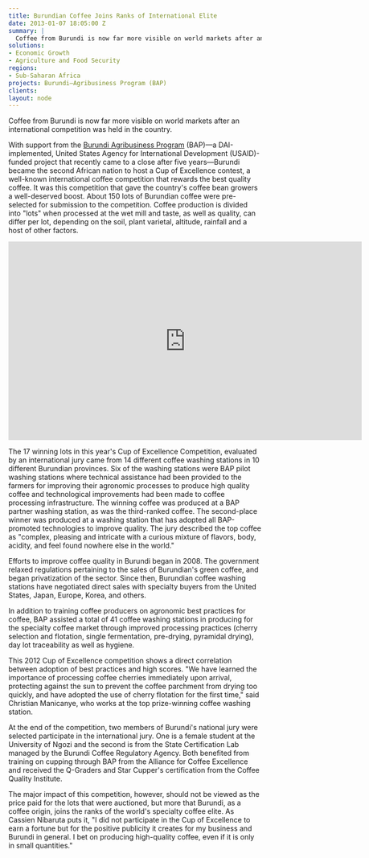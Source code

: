 ```yaml
---
title: Burundian Coffee Joins Ranks of International Elite
date: 2013-01-07 18:05:00 Z
summary: |
  Coffee from Burundi is now far more visible on world markets after an international competition was held in the country.
solutions:
- Economic Growth
- Agriculture and Food Security
regions:
- Sub-Saharan Africa
projects: Burundi—Agribusiness Program (BAP)
clients:
layout: node
---
```

Coffee from Burundi is now far more visible on world markets after an international competition was held in the country.

With support from the [Burundi Agribusiness Program][1] (BAP)—a DAI-implemented, United States Agency for International Development (USAID)-funded project that recently came to a close after five years—Burundi became the second African nation to host a Cup of Excellence contest, a well-known international coffee competition that rewards the best quality coffee. It was this competition that gave the country's coffee bean growers a well-deserved boost. About 150 lots of Burundian coffee were pre-selected for submission to the competition. Coffee production is divided into "lots" when processed at the wet mill and taste, as well as quality, can differ per lot, depending on the soil, plant varietal, altitude, rainfall and a host of other factors.

<iframe allowfullscreen="" frameborder="0" height="395" mozallowfullscreen="" src="http://player.vimeo.com/video/56926530" webkitallowfullscreen="" width="703"></iframe>

The 17 winning lots in this year's Cup of Excellence Competition, evaluated by an international jury came from 14 different coffee washing stations in 10 different Burundian provinces. Six of the washing stations were BAP pilot washing stations where technical assistance had been provided to the farmers for improving their agronomic processes to produce high quality coffee and technological improvements had been made to coffee processing infrastructure. The winning coffee was produced at a BAP partner washing station, as was the third-ranked coffee. The second-place winner was produced at a washing station that has adopted all BAP-promoted technologies to improve quality. The jury described the top coffee as "complex, pleasing and intricate with a curious mixture of flavors, body, acidity, and feel found nowhere else in the world."

Efforts to improve coffee quality in Burundi began in 2008. The government relaxed regulations pertaining to the sales of Burundian's green coffee, and began privatization of the sector. Since then, Burundian coffee washing stations have negotiated direct sales with specialty buyers from the United States, Japan, Europe, Korea, and others.

In addition to training coffee producers on agronomic best practices for coffee, BAP assisted a total of 41 coffee washing stations in producing for the specialty coffee market through improved processing practices (cherry selection and flotation, single fermentation, pre-drying, pyramidal drying), day lot traceability as well as hygiene.

This 2012 Cup of Excellence competition shows a direct correlation between adoption of best practices and high scores. "We have learned the importance of processing coffee cherries immediately upon arrival, protecting against the sun to prevent the coffee parchment from drying too quickly, and have adopted the use of cherry flotation for the first time," said Christian Manicanye, who works at the top prize-winning coffee washing station.

At the end of the competition, two members of Burundi's national jury were selected participate in the international jury. One is a female student at the University of Ngozi and the second is from the State Certification Lab managed by the Burundi Coffee Regulatory Agency. Both benefited from training on cupping through BAP from the Alliance for Coffee Excellence and received the Q-Graders and Star Cupper's certification from the Coffee Quality Institute.

The major impact of this competition, however, should not be viewed as the price paid for the lots that were auctioned, but more that Burundi, as a coffee origin, joins the ranks of the world's specialty coffee elite. As Cassien Nibaruta puts it, "I did not participate in the Cup of Excellence to earn a fortune but for the positive publicity it creates for my business and Burundi in general. I bet on producing high-quality coffee, even if it is only in small quantities."

[1]: /our-work/projects/burundi-agribusiness-program-bap
